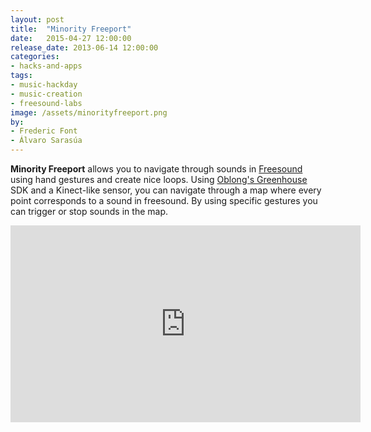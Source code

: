 ```yaml
---
layout: post
title:  "Minority Freeport"
date:   2015-04-27 12:00:00
release_date: 2013-06-14 12:00:00
categories: 
- hacks-and-apps
tags:
- music-hackday 
- music-creation
- freesound-labs
image: /assets/minorityfreeport.png
by: 
- Frederic Font
- Álvaro Sarasúa
---
```


**Minority Freeport** allows you to navigate through sounds in [Freesound](http://www.freesound.org) using hand gestures and create nice loops. Using [Oblong's Greenhouse](http://greenhouse.oblong.com/reference.html) SDK and a Kinect-like sensor, you can navigate through a map where every point corresponds to a sound in freesound. By using specific gestures you can trigger or stop sounds in the map.

<iframe width="560" height="315" src="https://www.youtube.com/embed/5nwUAlM6h48" frameborder="0" allowfullscreen></iframe><br>
